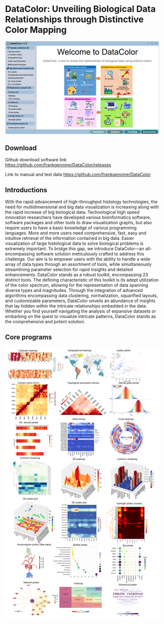 DataColor: Unveiling Biological Data Relationships through Distinctive Color Mapping
=====
![](https://github.com/frankgenome/DataColor/raw/master/image/index1.png)

Download
------
Github download software link
https://github.com/frankgenome/DataColor/releases

Link to manual and test data
https://github.com/frankgenome/DataColor

Introductions
------
With the rapid advancement of high-throughput histology technologies, the need for multidimensional and big data visualization is increasing along with the rapid increase of big biological data. Technological high speed innovation researchers have developed various bioinformatics software, software packages and other tools to draw visualization graphs, but also require users to have a basic knowledge of various programming languages. More and more users need comprehensive, fast, easy and intuitive retrieval of the information contained in big data. Easier visualization of large histological data to solve biological problems is extremely important.
To bridge this gap, we introduce DataColor—an all-encompassing software solution meticulously crafted to address this challenge. Our aim is to empower users with the ability to handle a wide array of data types through an assortment of tools, while simultaneously streamlining parameter selection for rapid insights and detailed enhancements. DataColor stands as a robust toolkit, encompassing 23 distinct tools. The defining characteristic of this toolkit is its adept utilization of the color spectrum, allowing for the representation of data spanning diverse types and magnitudes. Through the integration of advanced algorithms encompassing data clustering, normalization, squarified layouts, and customizable parameters, DataColor unveils an abundance of insights that lay hidden within the intricate relationships embedded in the data. Whether you find yourself navigating the analysis of expansive datasets or embarking on the quest to visualize intricate patterns, DataColor stands as the comprehensive and potent solution.


Core programs
--------
 ![](https://github.com/frankgenome/DataColor/raw/master/image/DataColor.png)
 

